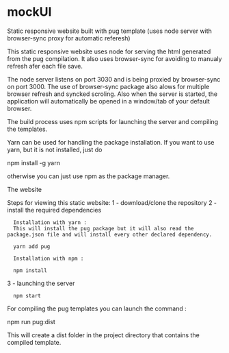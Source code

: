 # mockUI
Static responsive website built with pug template (uses node server with browser-sync proxy for automatic referesh)

This static responsive website uses node for serving the html generated from the pug compilation.
It also uses browser-sync for avoiding to manualy refresh afer each file save.

The node server listens on port 3030 and is being proxied by browser-sync on port 3000.
The use of browser-sync package also alows for multiple browser refresh and syncked scroling.
Also when the server is started, the application will automatically be opened in a window/tab of your default browser.

The build process uses npm scripts for launching the server and compiling the templates.

Yarn can be used for handling the package installation.
If you want to use yarn, but it is not installed, just do 

npm install -g yarn

otherwise you can just use npm as the package manager.

The website

Steps for viewing this static website: 
  1 - download/clone the repository
  2 - install the required dependencies 
  
      Installation with yarn : 
      This will install the pug package but it will also read the package.json file and will install every other declared dependency.
      
      yarn add pug 

      Installation with npm : 
      
      npm install
      
  3 - launching the server 
      
      npm start
      
 For compiling the pug templates you can launch the command :
 
 npm run pug:dist
 
 This will create a dist folder in the project directory that contains the compiled template.
 
 
